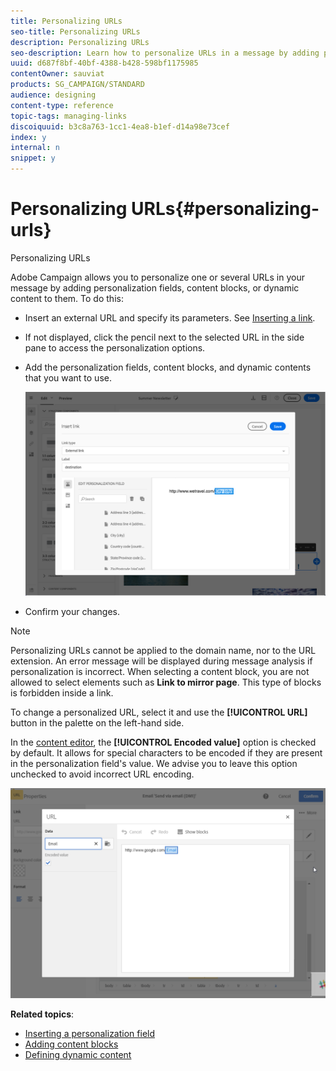 ```yaml
---
title: Personalizing URLs
seo-title: Personalizing URLs
description: Personalizing URLs
seo-description: Learn how to personalize URLs in a message by adding personalization fields, content blocks, or dynamic content.
uuid: d687f8bf-40bf-4388-b428-598bf1175985
contentOwner: sauviat
products: SG_CAMPAIGN/STANDARD
audience: designing
content-type: reference
topic-tags: managing-links
discoiquuid: b3c8a763-1cc1-4ea8-b1ef-d14a98e73cef
index: y
internal: n
snippet: y
---
```


# Personalizing URLs{#personalizing-urls}

Personalizing URLs

Adobe Campaign allows you to personalize one or several URLs in your message by adding personalization fields, content blocks, or dynamic content to them. To do this:

* Insert an external URL and specify its parameters. See [Inserting a link](../../designing/using/inserting-a-link.md).
* If not displayed, click the pencil next to the selected URL in the side pane to access the personalization options.
* Add the personalization fields, content blocks, and dynamic contents that you want to use.

  ![](assets/des_personalize_links.png)

* Confirm your changes.

>[!NOTE]
>
>Personalizing URLs cannot be applied to the domain name, nor to the URL extension. An error message will be displayed during message analysis if personalization is incorrect. When selecting a content block, you are not allowed to select elements such as **Link to mirror page**. This type of blocks is forbidden inside a link.

To change a personalized URL, select it and use the **[!UICONTROL URL]** button in the palette on the left-hand side.

In the [content editor](../../designing/using/about-personalization.md), the **[!UICONTROL Encoded value]** option is checked by default. It allows for special characters to be encoded if they are present in the personalization field's value. We advise you to leave this option unchecked to avoid incorrect URL encoding.

![](assets/delivery_content_59.png)

**Related topics**:

* [Inserting a personalization field](../../designing/using/inserting-a-personalization-field.md)
* [Adding content blocks](../../designing/using/adding-a-content-block.md)
* [Defining dynamic content](../../designing/using/defining-dynamic-content-in-an-email.md)

